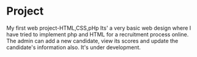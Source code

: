 # Project
My first web project-HTML,CSS,pHp
Its' a very basic web design where I have tried to implement php and HTML for a recruitment process online. The admin can add a new candidate, view its scores and update the
candidate's information also. It's under development.
